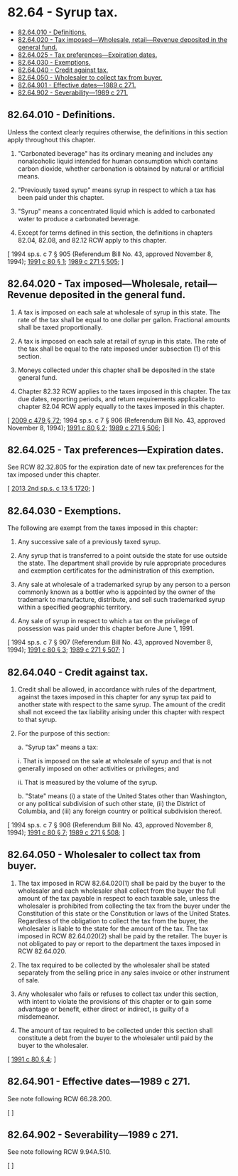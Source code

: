# 82.64 - Syrup tax.
* [82.64.010 - Definitions.](#8264010---definitions)
* [82.64.020 - Tax imposed—Wholesale, retail—Revenue deposited in the general fund.](#8264020---tax-imposedwholesale-retailrevenue-deposited-in-the-general-fund)
* [82.64.025 - Tax preferences—Expiration dates.](#8264025---tax-preferencesexpiration-dates)
* [82.64.030 - Exemptions.](#8264030---exemptions)
* [82.64.040 - Credit against tax.](#8264040---credit-against-tax)
* [82.64.050 - Wholesaler to collect tax from buyer.](#8264050---wholesaler-to-collect-tax-from-buyer)
* [82.64.901 - Effective dates—1989 c 271.](#8264901---effective-dates1989-c-271)
* [82.64.902 - Severability—1989 c 271.](#8264902---severability1989-c-271)
## 82.64.010 - Definitions.
Unless the context clearly requires otherwise, the definitions in this section apply throughout this chapter.

1. "Carbonated beverage" has its ordinary meaning and includes any nonalcoholic liquid intended for human consumption which contains carbon dioxide, whether carbonation is obtained by natural or artificial means.

2. "Previously taxed syrup" means syrup in respect to which a tax has been paid under this chapter.

3. "Syrup" means a concentrated liquid which is added to carbonated water to produce a carbonated beverage.

4. Except for terms defined in this section, the definitions in chapters 82.04, 82.08, and 82.12 RCW apply to this chapter.

\[ 1994 sp.s. c 7 § 905 (Referendum Bill No. 43, approved November 8, 1994); [1991 c 80 § 1](https://lawfilesext.leg.wa.gov/biennium/1991-92/Pdf/Bills/Session%20Laws/House/2137-S.SL.pdf?cite=1991%20c%2080%20§%201); [1989 c 271 § 505](https://leg.wa.gov/CodeReviser/documents/sessionlaw/1989c271.pdf?cite=1989%20c%20271%20§%20505); \]

## 82.64.020 - Tax imposed—Wholesale, retail—Revenue deposited in the general fund.
1. A tax is imposed on each sale at wholesale of syrup in this state. The rate of the tax shall be equal to one dollar per gallon. Fractional amounts shall be taxed proportionally.

2. A tax is imposed on each sale at retail of syrup in this state. The rate of the tax shall be equal to the rate imposed under subsection (1) of this section.

3. Moneys collected under this chapter shall be deposited in the state general fund.

4. Chapter 82.32 RCW applies to the taxes imposed in this chapter. The tax due dates, reporting periods, and return requirements applicable to chapter 82.04 RCW apply equally to the taxes imposed in this chapter.

\[ [2009 c 479 § 72](https://lawfilesext.leg.wa.gov/biennium/2009-10/Pdf/Bills/Session%20Laws/Senate/5073-S.SL.pdf?cite=2009%20c%20479%20§%2072); 1994 sp.s. c 7 § 906 (Referendum Bill No. 43, approved November 8, 1994); [1991 c 80 § 2](https://lawfilesext.leg.wa.gov/biennium/1991-92/Pdf/Bills/Session%20Laws/House/2137-S.SL.pdf?cite=1991%20c%2080%20§%202); [1989 c 271 § 506](https://leg.wa.gov/CodeReviser/documents/sessionlaw/1989c271.pdf?cite=1989%20c%20271%20§%20506); \]

## 82.64.025 - Tax preferences—Expiration dates.
See RCW 82.32.805 for the expiration date of new tax preferences for the tax imposed under this chapter.

\[ [2013 2nd sp.s. c 13 § 1720](https://lawfilesext.leg.wa.gov/biennium/2013-14/Pdf/Bills/Session%20Laws/Senate/5882-S.SL.pdf?cite=2013%202nd%20sp.s.%20c%2013%20§%201720); \]

## 82.64.030 - Exemptions.
The following are exempt from the taxes imposed in this chapter:

1. Any successive sale of a previously taxed syrup.

2. Any syrup that is transferred to a point outside the state for use outside the state. The department shall provide by rule appropriate procedures and exemption certificates for the administration of this exemption.

3. Any sale at wholesale of a trademarked syrup by any person to a person commonly known as a bottler who is appointed by the owner of the trademark to manufacture, distribute, and sell such trademarked syrup within a specified geographic territory.

4. Any sale of syrup in respect to which a tax on the privilege of possession was paid under this chapter before June 1, 1991.

\[ 1994 sp.s. c 7 § 907 (Referendum Bill No. 43, approved November 8, 1994); [1991 c 80 § 3](https://lawfilesext.leg.wa.gov/biennium/1991-92/Pdf/Bills/Session%20Laws/House/2137-S.SL.pdf?cite=1991%20c%2080%20§%203); [1989 c 271 § 507](https://leg.wa.gov/CodeReviser/documents/sessionlaw/1989c271.pdf?cite=1989%20c%20271%20§%20507); \]

## 82.64.040 - Credit against tax.
1. Credit shall be allowed, in accordance with rules of the department, against the taxes imposed in this chapter for any syrup tax paid to another state with respect to the same syrup. The amount of the credit shall not exceed the tax liability arising under this chapter with respect to that syrup.

2. For the purpose of this section:

   a. "Syrup tax" means a tax:

      i. That is imposed on the sale at wholesale of syrup and that is not generally imposed on other activities or privileges; and

      ii. That is measured by the volume of the syrup.

   b. "State" means (i) a state of the United States other than Washington, or any political subdivision of such other state, (ii) the District of Columbia, and (iii) any foreign country or political subdivision thereof.

\[ 1994 sp.s. c 7 § 908 (Referendum Bill No. 43, approved November 8, 1994); [1991 c 80 § 7](https://lawfilesext.leg.wa.gov/biennium/1991-92/Pdf/Bills/Session%20Laws/House/2137-S.SL.pdf?cite=1991%20c%2080%20§%207); [1989 c 271 § 508](https://leg.wa.gov/CodeReviser/documents/sessionlaw/1989c271.pdf?cite=1989%20c%20271%20§%20508); \]

## 82.64.050 - Wholesaler to collect tax from buyer.
1. The tax imposed in RCW 82.64.020(1) shall be paid by the buyer to the wholesaler and each wholesaler shall collect from the buyer the full amount of the tax payable in respect to each taxable sale, unless the wholesaler is prohibited from collecting the tax from the buyer under the Constitution of this state or the Constitution or laws of the United States. Regardless of the obligation to collect the tax from the buyer, the wholesaler is liable to the state for the amount of the tax. The tax imposed in RCW 82.64.020(2) shall be paid by the retailer. The buyer is not obligated to pay or report to the department the taxes imposed in RCW 82.64.020.

2. The tax required to be collected by the wholesaler shall be stated separately from the selling price in any sales invoice or other instrument of sale.

3. Any wholesaler who fails or refuses to collect tax under this section, with intent to violate the provisions of this chapter or to gain some advantage or benefit, either direct or indirect, is guilty of a misdemeanor.

4. The amount of tax required to be collected under this section shall constitute a debt from the buyer to the wholesaler until paid by the buyer to the wholesaler.

\[ [1991 c 80 § 4](https://lawfilesext.leg.wa.gov/biennium/1991-92/Pdf/Bills/Session%20Laws/House/2137-S.SL.pdf?cite=1991%20c%2080%20§%204); \]

## 82.64.901 - Effective dates—1989 c 271.
See note following RCW 66.28.200.

\[ \]

## 82.64.902 - Severability—1989 c 271.
See note following RCW 9.94A.510.

\[ \]

